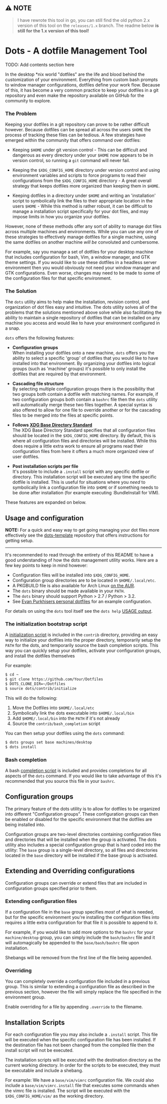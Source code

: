 ## ⚠️ NOTE

> I have rewrote this tool in go, you can still find the old python 2.x version
> of this tool on the `releases/1.x` branch. The readme below **is still for
> the 1.x version of this tool!**

# Dots - A dotfile Management Tool

TODO: Add contents section here

In the desktop \*nix world "dotfiles" are the life and blood behind the
customization of your environment. Everything from custom bash prompts to window
manager configurations, dotfiles define your work flow. Because of this, it has
become a very common practice to keep your dotfiles in a git repository and even
make the repository available on GitHub for the community to explore.

### The Problem

Keeping your dotfiles in a git repository can prove to be rather difficult
however. Because dotfiles can be spread all across the users `$HOME` the
process of tracking these files can be tedious. A few strategies have emerged
within the community that offers command over dotfiles:

- Keeping `$HOME` under git version control - This can be difficult and
  dangerous as every directory under your `$HOME` now appears to be in version
  control, so running a `git` command will never fail.

- Keeping the `$XDG_CONFIG_HOME` directory under version control and using
  environment variables and scripts to force programs to read their
  configurations from the `$XDG_CONFIG_HOME` directory - A great overall
  strategy that keeps dotfiles more organized than keeping them in `$HOME`.

- Keeping dotfiles in a directory under `$HOME` and writing an 'installation'
  script to symbolically link the files to their appropriate location in the
  users `$HOME` - While this method is rather robust, it can be difficult to
  manage a installation script specifically for your dot files, and may impose
  limits in how you organize your dotfiles.

However, none of these methods offer any sort of ability to manage dot files
across multiple machines and environments. While you can use any one of these
strategies to effectively manage dotfiles for a single machine, using the same
dotfiles on another machine _will be_ convoluted and cumbersome.

For example, say you manage a set of dotfiles for your desktop machine that
includes configuration for bash, Vim, a window manager, and GTK theme settings.
If you would like to use these dotfiles in a headless server environment then
you would obviously not need your window manager and GTK configurations. Even
worse, changes may need to be made to some of the configuration files for that
specific environment.

### The Solution

The `dots` utility aims to help make the installation, revision control, and
organization of dot files easy and intuitive. The dots utility solves all of the
problems that the solutions mentioned above solve while also facilitating the
ability to maintain a single repository of dotfiles that can be installed on any
machine you access and would like to have your environment configured in a snap.

`dots` offers the following features:

- **Configuration groups**  
  When installing your dotfiles onto a new machine, `dots` offers you the
  ability to select a specific 'group' of dotfiles that you would like to have
  installed into that environment. By organizing your dotfiles into logical
  groups (such as 'machine' groups) it's possible to only install the dotfiles
  that are required by that environment.

- **Cascading file structure**  
  By selecting multiple configuration groups there is the possibility that two
  groups both contain a dotfile with matching names. For example, if two
  configuration groups both contain a `bashrc` file then the `dots` utility
  will automatically merge these two files together. A special syntax is also
  offered to allow for one file to override another or for the cascading files
  to be merged into the files at specific points.

- **Follows [XDG Base Directory Standard](http://standards.freedesktop.org/basedir-spec/basedir-spec-latest.html)**  
  The XDG Base Directory Standard specifies that all configuration files should
  be located in the `$XDG_CONFIG_HOME` directory. By default, this is where all
  configuration files and directories will be installed. While this does
  require a little extra work to ensure all programs read their configuration
  files from here it offers a much more organized view of user dotfiles.

- **Post installation scripts per file**  
  It's possible to include a `.install` script with any specific dotfile or
  directory. This installation script will be executed any time the specific
  dotfile is installed. This is useful for situations where you _need_ to
  symbolically link a configuration file into `$HOME` or if something needs to
  be done after installation (for example executing :BundleInstall for VIM).

These features are expanded on below.

## Usage and configuration

**NOTE:**
For a quick and easy way to get going managing your dot files more effectively
see the [dots-template](https://github.com/evanpurkhiser/dots-template)
repository that offers instructions for getting setup.

---

It's recommended to read through the entirety of this README to have a good
understanding of how the dots management utility works. Here are a few key points
to keep in mind however:

- Configuration files will be installed into `$XDG_CONFIG_HOME`.
- Configuration group directories are to be located in `$HOME/.local/etc`.
- A PKGBUILD file is also available for Arch Linux [on the
  AUR](https://aur.archlinux.org/packages/dots-manager/).
- The `dots` binary should be made available in your `PATH`.
- The `dots` binary should support Python > 2.7 / Python > 3.2.
- See [Evan Purkhisers personal
  dotfiles](https://github.com/evanpurkhiser/dots-personal) for an example
  configuration.

For details on using the `dots` tool itself see the `dots help` [USAGE
output](bin/dots#L83).

### The initialization bootstrap script

A [initialization script](contrib/initialize) is included in the `contrib`
directory, providing an easy way to initialize your dotfiles into the proper
directory, temporarily setup the `PATH` for the dots, and temporarily source the
bash completion scripts. This way you can quickly setup your dotfiles, activate
your configuration groups, and install the dotfiles themselves

For example:

```sh
$ cd ~
$ git clone https://github.com/Your/Dotfiles
$ DOTS_CLONE_DIR=~/Dotfiles
$ source dots/contrib/initialize
```

This will do the following:

1.  Move the Dotfiles into `$HOME/.local/etc`
2.  Symbolically link the dots executable into `$HOME/.local/bin`
3.  Add `$HOME/.local/bin` into the `PATH` if it's not already
4.  Source the `contrib/bash_completion` script

You can then setup your dotfiles using the `dots` command:

```sh
$ dots groups set base machines/desktop
$ dots install
```

### Bash completion

A bash [completion script](dots/blob/releases/1.x/contrib/bash_completion) is included and provides
completions for all aspects of the `dots` command. If you would like to take
advantage of this it's recommended that you source this file in your `bashrc`.

## Configuration groups

The primary feature of the dots utility is to allow for dotfiles to be organized
into different "Configuration groups". These configuration groups can then be
enabled or disabled for the specific environment that the dotfiles are being
installed into.

Configuration groups are two-level directories containing configuration files
and directories that will be installed when the group is activated. The dots
utility also includes a special configuration group that is hard coded into the
utility: The `base` group is a single-level directory, so all files and
directories located in the `base` directory will be installed if the base group
is activated.

## Extending and Overriding configurations

Configuration groups can override or extend files that are included in
configuration groups specified prior to them.

### Extending configuration files

If a configuration file in the `base` group specifies _most_ of what is needed,
but for the specific environment you're installing the configuration files into
requires a little extra configuration for that file it is possible to append to
it.

For example, if you would like to add more options to the `bashrc` for your
`machine/desktop` group, you can simply include the `bash/bashrc` file and it
will automagically be appended to the `base/bash/bashrc` file upon installation.

Shebangs will be removed from the first line of the file being appended.

### Overriding

You can completely override a configuration file included in a previous group.
This is similar to extending a configuration file as described in the previous
section, however the file will simply replace the file specified in the
environment group.

Enable overriding for a file by appending `.override` to the filename.

## Installation Scripts

For each configuration file you may also include a `.install` script. This file
will be executed when the specific configuration file has been installed. If the
destination file has not been changed from the compiled file then the install
script will not be executed.

The installation scripts will be executed with the destination directory as the
current working directory. In order for the scripts to be executed, they must
be executable and include a shebang.

For example: We have a `base/vim/vimrc` configuration file. We could also
include a `base/vim/vimrc.install` file that executes some commands when the
vimrc file is installed. The script will be executed with the
`$XDG_CONFIG_HOME/vim/` as the working directory.
